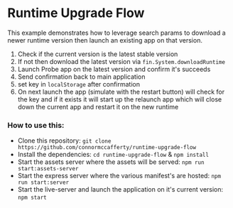 # Runtime Upgrade Flow

This example demonstrates how to leverage search params to download a newer runtime version then launch an existing app on that version.

1. Check if the current version is the latest stable version
2. If not then download the latest version via `fin.System.downloadRuntime`
3. Launch Probe app on the latest version and confirm it's succeeds
4. Send confirmation back to main application
5. set key in `localStorage` after confirmation
6. On next launch the app (simulate with the restart button) will check for the key and if it exists it will start up the relaunch app which will close down the current app and restart it on the new runtime

### How to use this:

-   Clone this repository: `git clone https://github.com/connormccafferty/runtime-upgrade-flow`
-   Install the dependencies: `cd runtime-upgrade-flow` & `npm install`
-   Start the assets server where the assets will be served: `npm run start:assets-server`
-   Start the express server where the various manifest's are hosted: `npm run start:server`
-   Start the live-server and launch the application on it's current version: `npm start`
